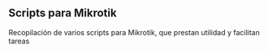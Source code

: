 ## Scripts para Mikrotik

Recopilación de varios scripts para Mikrotik, que prestan utilidad y facilitan tareas